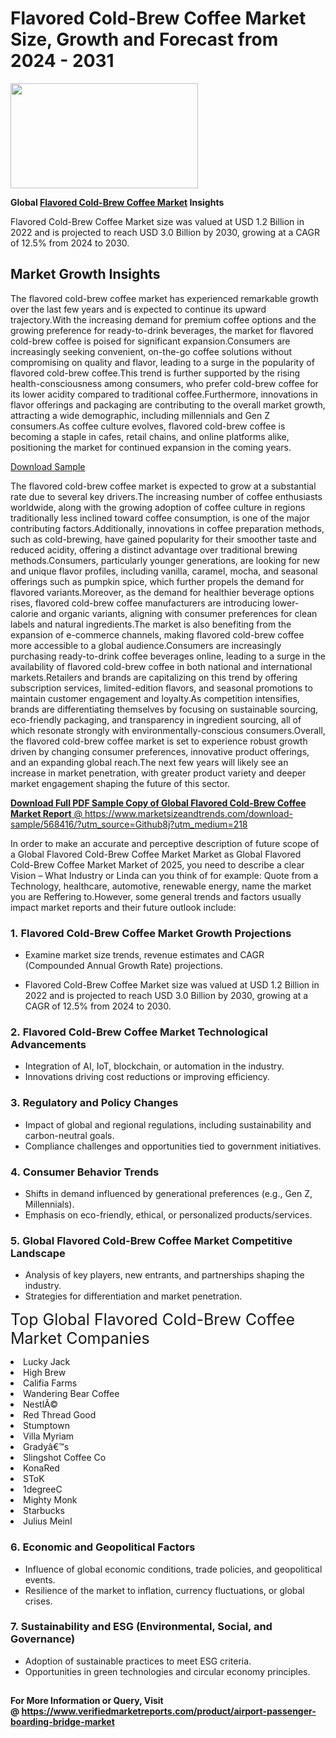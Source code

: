 <H1>Flavored Cold-Brew Coffee Market Size, Growth and Forecast from 2024 - 2031</H1><img class="aligncenter size-medium wp-image-584254" src="https://thirdeyenews.in/wp-content/uploads/2024/09/Global-Market-Research-300x168.jpeg" alt="" width="300" height="168" /><p><strong>Global&nbsp;<a href="https://www.marketsizeandtrends.com/download-sample/568416/?utm_source=Github8j?utm_medium=218">Flavored Cold-Brew Coffee Market</a> Insights</strong></p><p>Flavored Cold-Brew Coffee Market size was valued at USD 1.2 Billion in 2022 and is projected to reach USD 3.0 Billion by 2030, growing at a CAGR of 12.5% from 2024 to 2030.</p><p><h2>Market Growth Insights</h2> <p>The flavored cold-brew coffee market has experienced remarkable growth over the last few years and is expected to continue its upward trajectory.With the increasing demand for premium coffee options and the growing preference for ready-to-drink beverages, the market for flavored cold-brew coffee is poised for significant expansion.Consumers are increasingly seeking convenient, on-the-go coffee solutions without compromising on quality and flavor, leading to a surge in the popularity of flavored cold-brew coffee.This trend is further supported by the rising health-consciousness among consumers, who prefer cold-brew coffee for its lower acidity compared to traditional coffee.Furthermore, innovations in flavor offerings and packaging are contributing to the overall market growth, attracting a wide demographic, including millennials and Gen Z consumers.As coffee culture evolves, flavored cold-brew coffee is becoming a staple in cafes, retail chains, and online platforms alike, positioning the market for continued expansion in the coming years.</p> <p><a href="#">Download Sample</a></p> <p>The flavored cold-brew coffee market is expected to grow at a substantial rate due to several key drivers.The increasing number of coffee enthusiasts worldwide, along with the growing adoption of coffee culture in regions traditionally less inclined toward coffee consumption, is one of the major contributing factors.Additionally, innovations in coffee preparation methods, such as cold-brewing, have gained popularity for their smoother taste and reduced acidity, offering a distinct advantage over traditional brewing methods.Consumers, particularly younger generations, are looking for new and unique flavor profiles, including vanilla, caramel, mocha, and seasonal offerings such as pumpkin spice, which further propels the demand for flavored variants.Moreover, as the demand for healthier beverage options rises, flavored cold-brew coffee manufacturers are introducing lower-calorie and organic variants, aligning with consumer preferences for clean labels and natural ingredients.The market is also benefiting from the expansion of e-commerce channels, making flavored cold-brew coffee more accessible to a global audience.Consumers are increasingly purchasing ready-to-drink coffee beverages online, leading to a surge in the availability of flavored cold-brew coffee in both national and international markets.Retailers and brands are capitalizing on this trend by offering subscription services, limited-edition flavors, and seasonal promotions to maintain customer engagement and loyalty.As competition intensifies, brands are differentiating themselves by focusing on sustainable sourcing, eco-friendly packaging, and transparency in ingredient sourcing, all of which resonate strongly with environmentally-conscious consumers.Overall, the flavored cold-brew coffee market is set to experience robust growth driven by changing consumer preferences, innovative product offerings, and an expanding global reach.The next few years will likely see an increase in market penetration, with greater product variety and deeper market engagement shaping the future of this sector.</p> <p><a href="#"></p><p><span class=""><strong>Download Full PDF Sample Copy of Global Flavored Cold-Brew Coffee Market Report</strong> @ <a href="https://www.marketsizeandtrends.com/download-sample/568416/?utm_source=Github8j?utm_medium=218" target="_blank">https://www.marketsizeandtrends.com/download-sample/568416/?utm_source=Github8j?utm_medium=218</a></span></p><p>In order to make an accurate and perceptive description of future scope of a Global&nbsp;Flavored Cold-Brew Coffee Market Market as Global&nbsp;Flavored Cold-Brew Coffee Market Market of 2025, you need to describe a clear Vision &ndash; What Industry or Linda can you think of for example: Quote from a Technology, healthcare, automotive, renewable energy, name the market you are Reffering to.However, some general trends and factors usually impact market reports and their future outlook include:</p><h3>1.&nbsp;<strong>Flavored Cold-Brew Coffee Market Growth Projections</strong></h3><ul><li>Examine market size trends, revenue estimates and CAGR (Compounded Annual Growth Rate) projections.</li><li><p>Flavored Cold-Brew Coffee Market size was valued at USD 1.2 Billion in 2022 and is projected to reach USD 3.0 Billion by 2030, growing at a CAGR of 12.5% from 2024 to 2030.</p></li></ul><h3>2.&nbsp;<strong>Flavored Cold-Brew Coffee Market Technological Advancements</strong></h3><ul><li>Integration of AI, IoT, blockchain, or automation in the industry.</li><li>Innovations driving cost reductions or improving efficiency.</li></ul><h3>3.&nbsp;<strong>Regulatory and Policy Changes</strong></h3><ul><li>Impact of global and regional regulations, including sustainability and carbon-neutral goals.</li><li>Compliance challenges and opportunities tied to government initiatives.</li></ul><h3>4.&nbsp;<strong>Consumer Behavior Trends</strong></h3><ul><li>Shifts in demand influenced by generational preferences (e.g., Gen Z, Millennials).</li><li>Emphasis on eco-friendly, ethical, or personalized products/services.</li></ul><h3>5.&nbsp;<strong>Global Flavored Cold-Brew Coffee Market Competitive Landscape</strong></h3><ul><li>Analysis of key players, new entrants, and partnerships shaping the industry.</li><li>Strategies for differentiation and market penetration.</li></ul><p data-pm-slice="1 1 []"><span style="color: inherit; font-family: inherit; font-size: 25px;">Top Global Flavored Cold-Brew Coffee Market Companies</span></p><div class="" data-test-id=""><p><li>Lucky Jack</li><li> High Brew</li><li> Califia Farms</li><li> Wandering Bear Coffee</li><li> NestlÃ©</li><li> Red Thread Good</li><li> Stumptown</li><li> Villa Myriam</li><li> Gradyâ€™s</li><li> Slingshot Coffee Co</li><li> KonaRed</li><li> SToK</li><li> 1degreeC</li><li> Mighty Monk</li><li> Starbucks</li><li> Julius Meinl</li></p></div><h3>6.&nbsp;<strong>Economic and Geopolitical Factors</strong></h3><ul><li>Influence of global economic conditions, trade policies, and geopolitical events.</li><li>Resilience of the market to inflation, currency fluctuations, or global crises.</li></ul><h3>7.&nbsp;<strong>Sustainability and ESG (Environmental, Social, and Governance)</strong></h3><ul><li>Adoption of sustainable practices to meet ESG criteria.</li><li>Opportunities in green technologies and circular economy principles.</li></ul><h2><strong style="font-size: 14px;">For More Information or Query, Visit @&nbsp;</strong><a style="background-color: #ffffff; font-size: 14px;" href="https://www.marketsizeandtrends.com/report/flavored-cold-brew-coffee-market/" target="_blank">https://www.verifiedmarketreports.com/product/airport-passenger-boarding-bridge-market</a></h2>